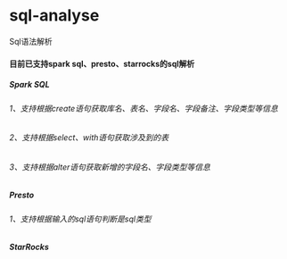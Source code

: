 # sql-analyse
Sql语法解析
#### 目前已支持spark sql、presto、starrocks的sql解析

##### Spark SQL
###### 1、支持根据create语句获取库名、表名、字段名、字段备注、字段类型等信息
###### 2、支持根据select、with语句获取涉及到的表
###### 3、支持根据alter语句获取新增的字段名、字段类型等信息

##### Presto
###### 1、支持根据输入的sql语句判断是sql类型

##### StarRocks

